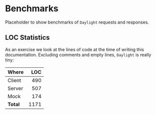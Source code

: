 # Benchmarks

Placeholder to show benchmarks of `Daylight` requests and responses.


## LOC Statistics

As an exercise we look at the lines of code at the time of writing this
documentation.  Excluding comments and empty lines, `Daylight` is really
tiny:

| Where      |  LOC |
| ---------- | ---: |
| Client     |  490 |
| Server     |  507 |
| Mock       |  174 |
| **Total**  | 1171 |
